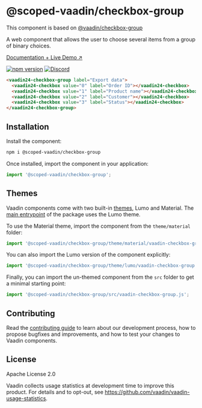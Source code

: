 # @scoped-vaadin/checkbox-group

This component is based on [@vaadin/checkbox-group](https://www.npmjs.com/package/@vaadin/checkbox-group)

A web component that allows the user to choose several items from a group of binary choices.

[Documentation + Live Demo ↗](https://vaadin.com/docs/latest/components/checkbox)

[![npm version](https://badgen.net/npm/v/@scoped-vaadin/checkbox-group)](https://www.npmjs.com/package/@scoped-vaadin/checkbox-group)
[![Discord](https://img.shields.io/discord/732335336448852018?label=discord)](https://discord.gg/PHmkCKC)

```html
<vaadin24-checkbox-group label="Export data">
  <vaadin24-checkbox value="0" label="Order ID"></vaadin24-checkbox>
  <vaadin24-checkbox value="1" label="Product name"></vaadin24-checkbox>
  <vaadin24-checkbox value="2" label="Customer"></vaadin24-checkbox>
  <vaadin24-checkbox value="3" label="Status"></vaadin24-checkbox>
</vaadin24-checkbox-group>
```

## Installation

Install the component:

```sh
npm i @scoped-vaadin/checkbox-group
```

Once installed, import the component in your application:

```js
import '@scoped-vaadin/checkbox-group';
```

## Themes

Vaadin components come with two built-in [themes](https://vaadin.com/docs/latest/styling), Lumo and Material.
The [main entrypoint](https://github.com/vaadin/web-components/blob/master/packages/checkbox-group/vaadin-checkbox-group.js) of the package uses the Lumo theme.

To use the Material theme, import the component from the `theme/material` folder:

```js
import '@scoped-vaadin/checkbox-group/theme/material/vaadin-checkbox-group.js';
```

You can also import the Lumo version of the component explicitly:

```js
import '@scoped-vaadin/checkbox-group/theme/lumo/vaadin-checkbox-group.js';
```

Finally, you can import the un-themed component from the `src` folder to get a minimal starting point:

```js
import '@scoped-vaadin/checkbox-group/src/vaadin-checkbox-group.js';
```

## Contributing

Read the [contributing guide](https://vaadin.com/docs/latest/contributing/overview) to learn about our development process, how to propose bugfixes and improvements, and how to test your changes to Vaadin components.

## License

Apache License 2.0

Vaadin collects usage statistics at development time to improve this product.
For details and to opt-out, see https://github.com/vaadin/vaadin-usage-statistics.
